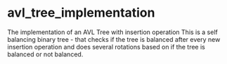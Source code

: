 # avl_tree_implementation
The implementation of an AVL Tree with insertion operation
This is a self balancing binary tree - that checks if the tree is balanced after every new insertion operation and does several rotations based on if the tree is balanced or not balanced.
